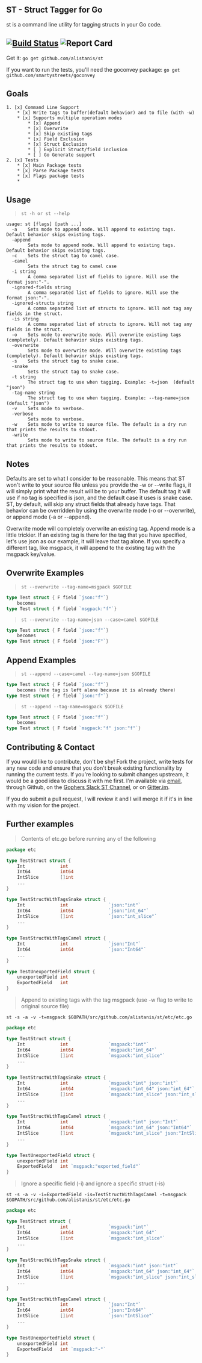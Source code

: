 ST - Struct Tagger for Go
---
st is a command line utility for tagging structs in your Go code.

[![Build Status](https://travis-ci.org/alistanis/st.svg?branch=master)](https://travis-ci.org/alistanis/st) ![Report Card](http://goreportcard.com/badge/alistanis/st)
---

Get it: 
```go get github.com/alistanis/st```

If you want to run the tests, you'll need the goconvey package:
```go get github.com/smartystreets/goconvey```

Goals
---
```
1. [x] Command Line Support
	* [x] Write tags to buffer(default behavior) and to file (with -w)
	* [x] Supports multiple operation modes
		* [x] Append
		* [x] Overwrite
		* [x] Skip existing tags
		* [x] Field Exclusion
		* [x] Struct Exclusion
		* [ ] Explicit Struct/field inclusion
		* [ ] Go Generate support 
2. [x] Tests
	* [x] Main Package tests
	* [x] Parse Package tests
	* [x] Flags package tests
	* 
```

Usage
---
>```st -h or st --help```

```
usage: st [flags] [path ...]
  -a	Sets mode to append mode. Will append to existing tags. Default behavior skips existing tags.
  -append
    	Sets mode to append mode. Will append to existing tags. Default behavior skips existing tags.
  -c	Sets the struct tag to camel case.
  -camel
    	Sets the struct tag to camel case
  -i string
    	A comma separated list of fields to ignore. Will use the format json:"-".
  -ignored-fields string
    	A comma separated list of fields to ignore. Will use the format json:"-".
  -ignored-structs string
    	A comma separated list of structs to ignore. Will not tag any fields in the struct.
  -is string
    	A comma separated list of structs to ignore. Will not tag any fields in the struct.
  -o	Sets mode to overwrite mode. Will overwrite existing tags (completely). Default behavior skips existing tags.
  -overwrite
    	Sets mode to overwrite mode. Will overwrite existing tags (completely). Default behavior skips existing tags.
  -s	Sets the struct tag to snake case.
  -snake
    	Sets the struct tag to snake case.
  -t string
    	The struct tag to use when tagging. Example: -t=json  (default "json")
  -tag-name string
    	The struct tag to use when tagging. Example: --tag-name=json  (default "json")
  -v	Sets mode to verbose.
  -verbose
    	Sets mode to verbose.
  -w	Sets mode to write to source file. The default is a dry run that prints the results to stdout.
  -write
    	Sets mode to write to source file. The default is a dry run that prints the results to stdout.
```

Notes
---

Defaults are set to what I consider to be reasonable. This means that ST won't write to your source file unless you
provide the -w or --write flags, it will simply print what the result will be to your buffer. The default tag it will use
if no tag is specified is json, and the default case it uses is snake case. ST, by default, will skip any struct fields
that already have tags. That behavior can be overridden by using the overwrite mode (-o or --overwrite), or append mode (-a or --append).

Overwrite mode will completely overwrite an existing tag. Append mode is a little trickier. If an existing tag is there for the
tag that you have specified, let's use json as our example, it will leave that tag alone. If you specify a different tag, like msgpack,
it will append to the existing tag with the msgpack key/value.


Overwrite Examples 
---
>```st --overwrite --tag-name=msgpack $GOFILE```

```go
type Test struct { F field `json:"f"`}
    becomes
type Test struct { F field `msgpack:"f"`}
```
>```st --overwrite --tag-name=json --case=camel $GOFILE```

```go
type Test struct { F field `json:"f"`}
    becomes
type Test struct { F field `json:"F"`}
```

Append Examples
---
>```st --append --case=camel --tag-name=json $GOFILE```

```go
type Test struct { F field `json:"f"`}
    becomes (the tag is left alone because it is already there)
type Test struct { F field `json:"f"`}
```
>```st --append --tag-name=msgpack $GOFILE```

```go
type Test struct { F field `json:"f"`}
    becomes
type Test struct { F field `msgpack:"f" json:"f"`}
```

Contributing & Contact
---
If you would like to contribute, don't be shy! Fork the project, write tests for any new code and ensure that you don't break existing
functionality by running the current tests. If you're looking to submit changes upstream, it would be a good idea to
discuss it with me first. I'm available via [email](ccooper@sessionm.com), through Github, on the
[Gophers Slack ST Channel](https://blog.gopheracademy.com/gophers-slack-community/), or on [Gitter.im](https://gitter.im/alistanis/st).

If you do submit a pull request, I will review it and I will merge it if it's in line with my vision for the project.


Further examples
---

>Contents of etc.go before running any of the following

```go
package etc

type TestStruct struct {
	Int             int
	Int64           int64
	IntSlice        []int
	...
}

type TestStructWithTagsSnake struct {
	Int             int               `json:"int"`
	Int64           int64             `json:"int_64"`
	IntSlice        []int             `json:"int_slice"`
	...
}

type TestStructWithTagsCamel struct {
	Int             int               `json:"Int"`
	Int64           int64             `json:"Int64"`
	...
}

type TestUnexportedField struct {
	unexportedField int
	ExportedField   int
}

```

> Append to existing tags with the tag msgpack (use -w flag to write to original source file) 
```
st -s -a -v -t=msgpack $GOPATH/src/github.com/alistanis/st/etc/etc.go
```

```go 
package etc

type TestStruct struct {
	Int             int               `msgpack:"int"`
	Int64           int64             `msgpack:"int_64"`
	IntSlice        []int             `msgpack:"int_slice"`
	...
}

type TestStructWithTagsSnake struct {
	Int             int               `msgpack:"int" json:"int"`
	Int64           int64             `msgpack:"int_64" json:"int_64"`
	IntSlice        []int             `msgpack:"int_slice" json:"int_slice"`
	...
}

type TestStructWithTagsCamel struct {
	Int             int               `msgpack:"int" json:"Int"`
	Int64           int64             `msgpack:"int_64" json:"Int64"`
	IntSlice        []int             `msgpack:"int_slice" json:"IntSlice"`
	...
}

type TestUnexportedField struct {
	unexportedField int
	ExportedField   int `msgpack:"exported_field"`
}
```
>Ignore a specific field (-i) and ignore a specific struct (-is)
```
st -s -a -v -i=ExportedField -is=TestStructWithTagsCamel -t=msgpack $GOPATH/src/github.com/alistanis/st/etc/etc.go
```

```go
package etc

type TestStruct struct {
	Int             int               `msgpack:"int"`
	Int64           int64             `msgpack:"int_64"`
	IntSlice        []int             `msgpack:"int_slice"`
	...
}

type TestStructWithTagsSnake struct {
	Int             int               `msgpack:"int" json:"int"`
	Int64           int64             `msgpack:"int_64" json:"int_64"`
	IntSlice        []int             `msgpack:"int_slice" json:"int_slice"`
	...
}

type TestStructWithTagsCamel struct {
	Int             int               `json:"Int"`
	Int64           int64             `json:"Int64"`
	IntSlice        []int             `json:"IntSlice"`
	...
}

type TestUnexportedField struct {
	unexportedField int
	ExportedField   int `msgpack:"-"`
}
```
